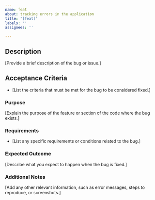 ```yaml
---
name: feat
about: tracking errors in the application
title: "[feat]"
labels: ''
assignees: ''

---
```


## Description

[Provide a brief description of the bug or issue.]

## Acceptance Criteria

- [List the criteria that must be met for the bug to be considered fixed.]

### Purpose

[Explain the purpose of the feature or section of the code where the bug exists.]

### Requirements

- [List any specific requirements or conditions related to the bug.]

### Expected Outcome

[Describe what you expect to happen when the bug is fixed.]

### Additional Notes

[Add any other relevant information, such as error messages, steps to reproduce, or screenshots.]
